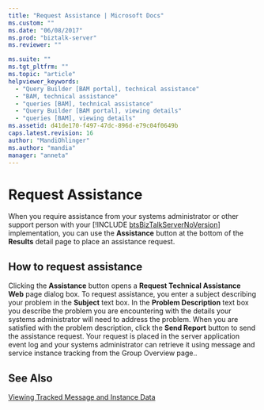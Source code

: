 ```yaml
---
title: "Request Assistance | Microsoft Docs"
ms.custom: ""
ms.date: "06/08/2017"
ms.prod: "biztalk-server"
ms.reviewer: ""

ms.suite: ""
ms.tgt_pltfrm: ""
ms.topic: "article"
helpviewer_keywords: 
  - "Query Builder [BAM portal], technical assistance"
  - "BAM, technical assistance"
  - "queries [BAM], technical assistance"
  - "Query Builder [BAM portal], viewing details"
  - "queries [BAM], viewing details"
ms.assetid: d41de170-f497-47dc-896d-e79c04f0649b
caps.latest.revision: 16
author: "MandiOhlinger"
ms.author: "mandia"
manager: "anneta"
---
```

# Request Assistance
When you require assistance from your systems administrator or other support person with your [!INCLUDE [btsBizTalkServerNoVersion](../includes/btsbiztalkservernoversion-md.md)] implementation, you can use the <strong>Assistance</strong> button at the bottom of the <strong>Results</strong> detail page to place an assistance request.  
  
## How to request assistance  
 Clicking the **Assistance** button opens a **Request Technical Assistance Web** page dialog box. To request assistance, you enter a subject describing your problem in the **Subject** text box. In the **Problem Description** text box you describe the problem you are encountering with the details your systems administrator will need to address the problem. When you are satisfied with the problem description, click the **Send Report** button to send the assistance request. Your request is placed in the server application event log and your systems administrator can retrieve it using message and service instance tracking from the Group Overview page..  
  
## See Also  
 [Viewing Tracked Message and Instance Data](../core/viewing-tracked-message-and-instance-data.md)
